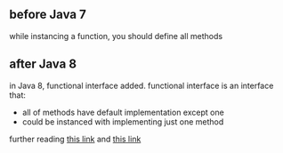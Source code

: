 ## before Java 7
while instancing a function, you should define all methods 


## after Java 8
in Java 8, functional interface added. 
functional interface is an interface that:

+ all of methods have default implementation except one 
+ could be instanced with implementing just one method 



further reading [this link](https://www.geeksforgeeks.org/functional-interfaces-java/) and [this link](https://www.baeldung.com/java-8-functional-interfaces)

